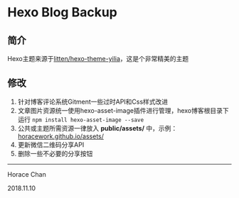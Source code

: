 # Hexo Blog Backup

## 简介
Hexo主题来源于[litten/hexo-theme-yilia](https://github.com/litten/hexo-theme-yilia)，这是个非常精美的主题

## 修改
1. 针对博客评论系统Gitment一些过时API和Css样式改进
2. 文章图片资源统一使用hexo-asset-image插件进行管理，hexo博客根目录下运行 `npm install hexo-asset-image --save` 
3. 公共或主题所需资源一律放入 **public/assets/** 中，示例：[horacework.github.io/assets/](https://github.com/horacework/horacework.github.io/tree/master/assets)
4. 更新微信二维码分享API
5. 删除一些不必要的分享按钮

***
Horace Chan

2018.11.10
